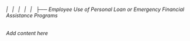 ###### |   |   |   |   |   ├── Employee Use of Personal Loan or Emergency Financial Assistance Programs

*Add content here*
